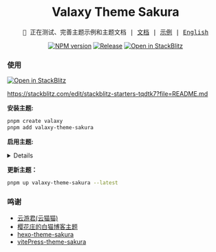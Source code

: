 <h1 align="center">Valaxy Theme Sakura</h1>
<pre align="center">
🧪 正在测试、完善主题示例和主题文档 | <a href="https://sakura.valaxy.site/">文档</a> | <a href="https://sakura.wrxinyue.org/">示例</a> | <a href="./README-en.md">English</a>
</pre>

<p align="center">
<a href="https://www.npmjs.com/package/valaxy-theme-sakura" rel="nofollow"><img src="https://img.shields.io/npm/v/valaxy-theme-sakura?color=0078E7" alt="NPM version"></a>
<a href="https://github.com/WRXinYue/valaxy-theme-sakura/actions/workflows/release.yml"><img src="https://github.com/WRXinYue/valaxy-theme-sakura/actions/workflows/release.yml/badge.svg" alt="Release"></a>
<a href="https://stackblitz.com/edit/stackblitz-starters-tqdtk7?file=README.md"><img src="https://developer.stackblitz.com/img/open_in_stackblitz_small.svg" alt="Open in StackBlitz"></a>
</p>

### 使用
[![Open in StackBlitz](https://developer.stackblitz.com/img/open_in_stackblitz.svg)](https://stackblitz.com/github/___YOUR_PATH___)

<https://stackblitz.com/edit/stackblitz-starters-tqdtk7?file=README.md>

**安装主题:**

~~~bash
pnpm create valaxy
pnpm add valaxy-theme-sakura
~~~

**启用主题:**

<details>

~~~ts
// valaxy.config.ts
import { defineConfig } from 'valaxy'
import type { ThemeUserConfig } from 'valaxy-theme-sakura'

export default defineValaxyConfig<ThemeUserConfig>({
  theme: 'sakura'
})
~~~

<br></details>

**更新主题：**

~~~bash
pnpm up valaxy-theme-sakura --latest
~~~

### 鸣谢

- [云游君(云猫猫)](https://valaxy.site/)
- [樱花庄的白猫博客主题](https://github.com/mashirozx/sakura)
- [hexo-theme-sakura](https://github.com/honjun/hexo-theme-sakura)
- [vitePress-theme-sakura](https://github.com/flaribbit/vitepress-theme-sakura)
